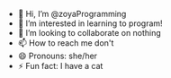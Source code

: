 - 👋 Hi, I’m @zoyaProgramming
- 👀 I’m interested in learning to program!
- 💞️ I’m looking to collaborate on nothing
- 📫 How to reach me don't
- 😄 Pronouns: she/her
- ⚡ Fun fact: I have a cat

<!---
zoyaProgramming/zoyaProgramming is a ✨ special ✨ repository because its `README.md` (this file) appears on your GitHub profile.
You can click the Preview link to take a look at your changes.
--->
